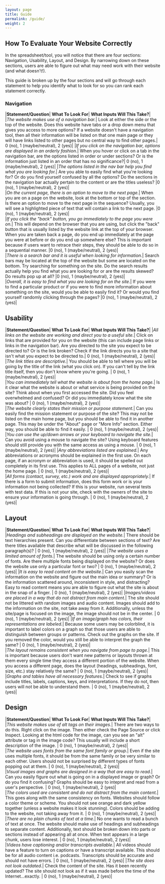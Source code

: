 ```yaml
---
layout: page
title: Guide
permalink: /guide/
weight: 2
---
```


## How To Evaluate Your Website Correctly

In the spreadsheet/tool, you will notice that there are four sections: Navigation, Usability, Layout, and Design. By narrowing down on these sections, users are able to figure out what may need work with their website (and what doesn't!).

This guide is broken up by the four sections and will go through each statement to help you identify what to look for so you can rank each statement correctly.

### Navigation

|**Statement/Question**| **What To Look For**| **What Inputs Will This Take?**|
|*The website makes use of a navigation bar.*| Look at either the side or the top of the website. Does this website have tabs or a drop down menu that gives you access to more options? If a website doesn't have a navigation tool, then all their information will be listed on that one main page or they will have links listed to other pages but no central way to find other pages.| 0 (no), 1 (maybe/neutral), 2 (yes)|
|*If you click on the navigation bar, options are displayed in an orderly fashion.*| When you hover or click on a tab in the navigation bar, are the options listed in order or under sections? Or is the information just listed in an order that has no significance?| 0 (no), 1 (maybe/neutral), 2 (yes)|
|*The options listed in the nav bar help you find what you are looking for.*| Are you able to easily find what you're looking for? Or do you find yourself confused by all the options? Do the sections in the navigation bar actually pertain to the content or are the titles useless? |0 (no), 1 (maybe/neutral), 2 (yes)|					
|*On the current page, there is an option to move to the next page.*| When you are on a page on the website, look at the bottom or top of the section. Is there an option to move to the next page in the sequence? Usually, you will see a highlighted piece of text that will contain a link to the next page. |0 (no), 1 (maybe/neutral), 2 (yes)|					
|*If you click the "back" button, you go immediately to the page you were on.*| This will depend on the browser that you are using, but click the "back" button that is usually listed by the website link at the top of your browser. When you are taken back a page, do you end up immediately at the page you were at before or do you end up somewhere else? This is important because if users want to retrace their steps, they should be able to do so in a sequential manner. |0 (no), 1 (maybe/neutral), 2 (yes)|					
|*There is a search bar and it is useful when looking for information.*| Search bars may be located at the top of the website but some are located on the bottom. Try searching for something on the site. Do the search results actually help you find what you are looking for or are the results skewed? Do results pop up at all? |0 (no), 1 (maybe/neutral), 2 (yes)|					
|*Overall, it is easy to find what you are looking for on the site.*| If you were to find a particular product or if you were to find more information about something on the site, would you be able to easily find it? Or would you find yourself randomly clicking through the pages? |0 (no), 1 (maybe/neutral), 2 (yes)|		

## Usability

|**Statement/Question**| **What To Look For**| **What Inputs Will This Take?**|
|*All links on the website are working and direct you to a useful site.*| Click on links that are provided for you on the website (this can include page links or links in the navigation bar). Are you directed to the site you expect to be directed to? Or is the link broken? Check if the link directs you to a site that isn't what you expect to be directed to.| 0 (no), 1 (maybe/neutral), 2 (yes)|				
|*The link titles are descriptive.*| You should be able to tell where you will be going by the title of the link (what you click on). If you can't tell by the link title itself, then you don't know where you're going. | 0 (no), 1 (maybe/neutral), 2 (yes)|					
|*You can immediately tell what the website is about from the home page.*| Is it clear what the website is about or what service is being provided on the site? Think about when you first accessed the site. Did you feel overwhelmed and confused? Or did you immediately know what the site was about? | 0 (no), 1 (maybe/neutral), 2 (yes)|						
|*The website clearly states their mission or purpose statement.*| Can you easily find the mission statement or purpose of the site? This may not be listed on the main home page, but you should be able to find it in another page. This may be under the "About" page or "More Info" section. Either way, you should be able to find it easily. | 0 (no), 1 (maybe/neutral), 2 (yes)|
|*You can use the up/down arrows or your keyboard to navigate the site.*| Can you avoid using a mouse to navigate the site? Using keyboard features should still provide you with the same access as using a mouse. | 0 (no), 1 (maybe/neutral), 2 (yes)|
|*Any abbreviations listed are explained.*| Any abbreviations or acronyms should be explained in the first use. On each page, if an acronym or abbreviation is used, it should be spelled out completely in its first use. This applies to ALL pages of a website, not just the home page. | 0 (no), 1 (maybe/neutral), 2 (yes)|	
|*All forms (contact, survey, etc.) work and are displayed appropriately.*| If there is a form to submit information, does this form work or is your information not being collected? If this is your website, run several tests with test data. If this is not your site, check with the owners of the site to ensure your information is going through. | 0 (no), 1 (maybe/neutral), 2 (yes)|		

## Layout

|**Statement/Question**| **What To Look For**| **What Inputs Will This Take?**|
|*Headings and subheadings are displayed on the website.*| There should be text hierarchies present. Can you differentiate between sections of text? Are there titles available that describe what will be discussed in the following paragraph(s)? | 0 (no), 1 (maybe/neutral), 2 (yes)|
|*The website uses a limited amount of fonts.*| The website should be using only a certain number of fonts. Are there multiple fonts being displayed on the website? Or does the website use only a particular font or two? | 0 (no), 1 (maybe/neutral), 2 (yes)|
|*It is easy to read content on the website.*| Can you easily scan the information on the website and figure out the main idea or summary? Or is the information scattered around, inconsistent in style, and distracting? Easy to read content means you are able to figure out what the site is about in the snap of a finger. | 0 (no), 1 (maybe/neutral), 2 (yes)|
|*Images/videos are placed in a way that do not distract from main content.*|	The site should not be littered with random images and audio content. Images should add to the information on the site, not take away from it. Additionally, unless the site/page is focused on the image, the image should not be in the center. | 0 (no), 1 (maybe/neutral), 2 (yes)|	
|*If an image/graph has colors, their representations are labeled.*| Because some users may be colorblind, it is important to label colors on a graph so that those users are able to distinguish between groups or patterns. Check out the graphs on the site. If you removed the color, would you still be able to interpret the graph the same? | 0 (no), 1 (maybe/neutral), 2 (yes)|		
|*The layout remains consistent when you navigate from page to page.*| This is important because users don't want new patterns or layouts thrown at them every single time they access a different portion of the website. When you access a different page, does the layout (headings, subheadings, font, size, etc.) stay relatively the same? | 0 (no), 1 (maybe/neutral), 2 (yes)|
|*Graphs and tables have all necessary features.*| Check to see if graphs include titles, labels, captions, keys, and interpretations. If they do not, then users will not be able to understand them. | 0 (no), 1 (maybe/neutral), 2 (yes)|

## Design

|**Statement/Question**| **What To Look For**| **What Inputs Will This Take?**|
|*This website makes use of alt tags on their images.*| There are two ways to do this. Right click on the image. Then either check the Page Source or click Inspect. Looking at the html code for the image, can you see an "alt" attribute or tag in the image code? This usually will include a short description of the image. | 0 (no), 1 (maybe/neutral), 2 (yes)|				
|*The website uses fonts from the same font family or group.*| Even if the site uses multiple fonts, it should be from the same family or be very similar to each other. Users should not be surprised by different types of fonts popping out at them. | 0 (no), 1 (maybe/neutral), 2 (yes)|	
|*Visual images and graphs are designed in a way that are easy to read.*| Can you easily figure out what is going on in a displayed image or graph? Or do you find it confusing? Graphs should be easy to intepret and read from a user's perspective. | 0 (no), 1 (maybe/neutral), 2 (yes)|			
|*The colors used are consistent and do not distract from the main content.*| This goes along with the same consistency on fonts. Websites should follow a color theme or scheme. You should not see orange and dark yellow together (unless a website makes it look stunning). Colors should be adding to the website, not taking away from it. | 0 (no), 1 (maybe/neutral), 2 (yes)|			
|*There are no plain chunks of text at a time.*| No one wants to read a bunch of text at once. The website should make use of headings and subheadings to separate content. Additionally, text should be broken down into parts or sections instead of appearing all at once. When text appears in a large chunk, users lose interest. | 0 (no), 1 (maybe/neutral), 2 (yes)|	
|*Videos have captioning and/or transcripts available.*| All videos should have a feature to turn on captions or have a transcript available. This should be for all audio content i.e. podcasts. Transcripts should be accurate and should not have errors. | 0 (no), 1 (maybe/neutral), 2 (yes)|
|*The site does not look outdated.*| Check the content of the site. Has it been recently updated? The site should not look as if it was made before the time of the Internet...exactly. | 0 (no), 1 (maybe/neutral), 2 (yes)|	

